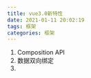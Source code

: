 ```yaml
---
title: vue3.0新特性
date: 2021-01-11 20:02:19
tags: 框架
categories: 框架
---
```


<ol>
  <li>Composition API</li>
  <li>数据双向绑定<li>
</ol>